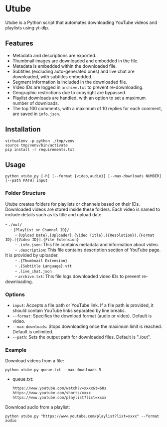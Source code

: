 # Utube

Utube is a Python script that automates downloading YouTube videos and playlists using yt-dlp.

## Features

- Metadata and descriptions are exported.
- Thumbnail images are downloaded and embedded in the file.
- Metadata is embedded within the downloaded file.
- Subtitles (excluding auto-generated ones) and live chat are downloaded, with subtitles embedded.
- Segment information is included in the downloaded file.
- Video IDs are logged in `archive.txt` to prevent re-downloading.
- Geographic restrictions due to copyright are bypassed.
- Playlist downloads are handled, with an option to set a maximum number of downloads.
- The top 100 comments, with a maximum of 10 replies for each comment, are saved in `info.json`.

## Installation

```
virtualenv -p python ./tmp/venv
source tmp/venv/bin/activate
pip install -r requirements.txt
```

## Usage

```
python utube.py [-h] [--format {video,audio}] [--max-downloads NUMBER] [--path PATH] input
```

### Folder Structure

Utube creates folders for playlists or channels based on their IDs. Downloaded videos are stored inside these folders. Each video is named to include details such as its title and upload date.

-&nbsp;`./out/`
<br>&nbsp;&nbsp;&nbsp;&nbsp;- `{Playlist or Channel ID}/`
<br>&nbsp;&nbsp;&nbsp;&nbsp;&nbsp;&nbsp;&nbsp;&nbsp;- `{Upload Date}.{Uploader}.{Video Title}.({Resolution}).{Format ID}.[{Video ID}].{File Extension}`
<br>&nbsp;&nbsp;&nbsp;&nbsp;&nbsp;&nbsp;&nbsp;&nbsp;- `.info.json`: This file contains metadata and information about video.
<br>&nbsp;&nbsp;&nbsp;&nbsp;&nbsp;&nbsp;&nbsp;&nbsp;- `.description`: This file contains description section of YouTube page. It is provided by uploader.
<br>&nbsp;&nbsp;&nbsp;&nbsp;&nbsp;&nbsp;&nbsp;&nbsp;- `.{Thumbnail Extension}`
<br>&nbsp;&nbsp;&nbsp;&nbsp;&nbsp;&nbsp;&nbsp;&nbsp;- `.{Subtitle Language}.vtt`
<br>&nbsp;&nbsp;&nbsp;&nbsp;&nbsp;&nbsp;&nbsp;&nbsp;- `.live_chat.json`
<br>&nbsp;&nbsp;&nbsp;&nbsp;&nbsp;&nbsp;&nbsp;&nbsp;- `archive.txt`: This file logs downloaded video IDs to prevent re-downloading.

### Options

- `input`: Accepts a file path or YouTube link. If a file path is provided, it should contain YouTube links separated by line breaks.
- `--format`: Specifies the download format (audio or video). Default is video.
- `--max-downloads`: Stops downloading once the maximum limit is reached. Default is unlimited.
- `--path`: Sets the output path for downloaded files. Default is "./out".

### Example

Download videos from a file:

`python utube.py queue.txt --max-downloads 5`

- queue.txt:

  ```txt
  https://www.youtube.com/watch?v=xxxx&t=60s
  https://www.youtube.com/shorts/xxxx
  https://www.youtube.com/playlist?list=xxxx
  ```

Download audio from a playlist:

`python utube.py "https://www.youtube.com/playlist?list=xxxx" --format audio`
